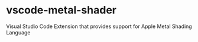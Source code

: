 # vscode-metal-shader
Visual Studio Code Extension that provides support for Apple Metal Shading Language
